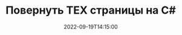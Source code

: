 ---
############################# Static ############################
layout: "auto-gen-merger"
date: 2022-09-19T14:15:00
draft: false
otherformats: pdf xps epub

############################# Head ############################
head_title: "Повернуть TEX страницы на C# — поворот на угол 90, 180, 270"
head_description: "Поворачивайте определенные или все страницы документа TEX файла на угол поворота 90, 180, 270, используя Merger API."

############################# Header ############################
title: "Повернуть TEX страницы на C#"
description: "Поверните TEX страниц с помощью нескольких строк .NET кода."
bg_image: "https://cms.admin.containerize.com/templates/aspose/App_Themes/V3/images/bg/header1.png"
bg_overlay: false
button:
    enable: true
    icon: "fas fa-arrow-down"
    label: "Скачать бесплатную пробную версию"
    link: "https://downloads.groupdocs.com/merger/net"

############################# SubMenu ############################
submenu:
    enable: true

    left:
        img_alt: "GroupDocs.Merger for .NET"
        image: "https://cms.admin.containerize.com/templates/groupdocs/images/product-logos/90x90-noborder/groupdocs-merger-net.png"
        product: "GroupDocs.Merger"
        platform: ".NET"

    middle:
        button:

            # button loop
            - link: "https://apireference.groupdocs.com/merger/net"
              text: "Справочник по API"

            # button loop
            - link: "https://github.com/groupdocs-merger"
              text: "Примеры кода"

            # button loop
            - link: "https://products.groupdocs.app/merger/family"
              text: "Живые демонстрации"

            # button loop
            - link: "https://purchase.groupdocs.com/pricing/merger/net"
              text: "Цены"

    right:
        link_download: "https://downloads.groupdocs.com/merger"
        link_learn: "https://docs.groupdocs.com/merger/net"
        link_buy: "https://purchase.groupdocs.com"

############################# About ############################
about:
    enable: true
    title: "Кратко о GroupDocs.Merger for .NET"
    content: |
        [GroupDocs.Merger for .NET](/ru/merger/net/) предоставляет удобное решение для объединения нескольких файлов PDF, Microsoft Office (Word, Excel, PowerPoint, OneNote), OpenDocument, HTML, изображений и многие другие документы в один файл в .NET приложениях. GroupDocs.Merger сэкономит вам много усилий, так как вы можете объединять TEX документы - нет необходимости устанавливать какое-либо стороннее программное обеспечение, настольные приложения или плагины. Теперь не нужно тратить время и объединять файлы вручную! Миссия GroupDocs — обеспечить наилучшее качество и упростить рабочие процессы обработки документов.
        
        GroupDocs.Merger API — правильный выбор для корпоративных решений, которым нужны функции ротации страниц файлов. Эти интерфейсы хорошо поддерживаются во всех основных операционных системах и платформах, включая .NET Framework, .NET Standard, .NET Core, Mono.

############################# Steps ############################
steps:
    enable: true
    title_left: "Повернуть страницы TEX документов на .NET"
    content_left: |
        [GroupDocs.Merger for .NET](/ru/merger/net/) позволяет разработчикам C# легко поворачивать некоторые определенные или все страницы в файле TEX на 90 , угол поворота 180 или 270, выполнив несколько простых шагов.
        
        * Инициализируйте **RotateOptions**, указав желаемый угол поворота и номера страниц.
        * Создайте новый экземпляр **Merger** и передайте ему путь к исходному документу в качестве параметра конструктора.
        * Вызовите метод **RotatePages** и передайте объект **RotateOptions**.
        * Вызовите метод **Save** и укажите путь к файлу для сохранения результирующего документа.

    title_right: "Системные Требования"
    content_right: |
        GroupDocs.Merger for .NET API поддерживаются на всех основных платформах и операционных системах. Перед выполнением приведенного ниже кода убедитесь, что в вашей системе установлены следующие предварительные компоненты.

        * Операционные системы: Microsoft Windows, Linux, MacOS
        * Среда разработки: Visual Studio, Xamarin, MonoDevelop
        * Фреймворки: .NET Framework, .NET Standard, .NET Core, Mono
        * Загрузите последнюю версию GroupDocs.Merger for .NET из [NuGet](https://www.nuget.org/packages/groupdocs.merger)
         
    code: |
     {{% merger/additional-styles %}}
     {{< merger/code-merger title="Как повернуть страницы TEX документов, используя пример кода C#">}}

        ```csharp    
        // Повернуть страницы TEX документов с помощью GroupDocs.Merger API
        // Инициализируйте класс RotateOptions, чтобы указать угол поворота и номера страниц для поворота.
        RotateOptions rotateOptions = new RotateOptions(RotateMode.Rotate180, new int[] { 2, 3 });

        // Создание экземпляра класса Merger с входным параметром TEX документа
        using (Merger merger = new Merger("input.tex"))
          {
            // Вызвать метод RotatePages и передать ему объект RotateOptions
            merger.RotatePages(rotateOptions);
    
            // Вызовите метод Save и передайте желаемый путь к файлу, чтобы сохранить результат.
            merger.Save("output.tex");
          }
        ```
     {{< /merger/code-merger >}}

############################# Demos ############################
demos:
    enable: true
    title: "Живые демонстрации — поверните страницы TEX документов онлайн"
    content: |
       Поверните страницы TEX документов прямо сейчас, посетив веб-сайт [Живые демонстрации GroupDocs.Merger](https://products.groupdocs.app/splitter/rotate-pages/tex).
       Живые демонстрации имеют следующие преимущества.
        
############################# About Formats ############################
about_formats:
    enable: true

############################# More Formats ############################
more_formats:
    enable: true
    title: "Повернуть страницы других форматов документов"
    content: |
        .NET API для документов и изображений. Поверните некоторые страницы документов, указанных ниже.

############################# Back to top ###############################
back_to_top:
    enable: true
---